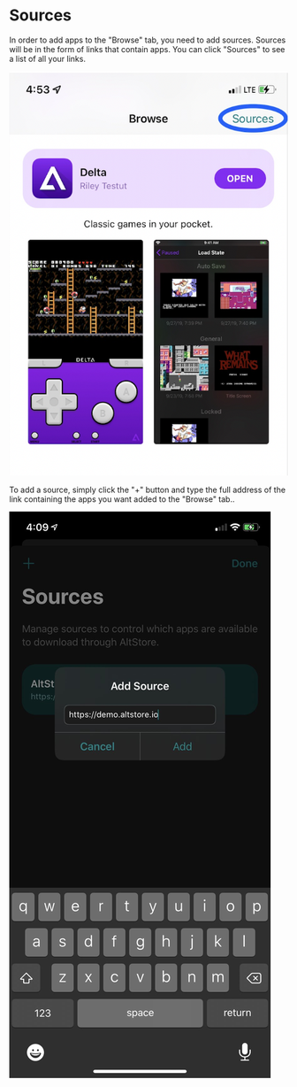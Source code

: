 # Sources

In order to add apps to the "Browse" tab, you need to add sources. Sources will be in the form of links that contain apps. You can click "Sources" to see a list of all your links.

&#x20;                                       ![](<../../.gitbook/assets/Screen Shot 2022-03-14 at 5.04.56 PM.png>)         &#x20;

To add a source, simply click the "+" button and type the full address of the link containing the apps you want added to the "Browse" tab..

&#x20;                                        ![](<../../.gitbook/assets/image (7).png>)
